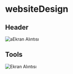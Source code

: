 # websiteDesign

## Header
![aEkran Alıntısı](https://user-images.githubusercontent.com/114337850/230716730-fdb9dcb7-c041-416b-81f9-794fee2c0b64.PNG)

## Tools
![Ekran Alıntısı](https://user-images.githubusercontent.com/114337850/230716733-64f359a4-a8c0-4f17-820c-ca5ec51be0e1.PNG)
